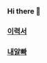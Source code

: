### Hi there 👋

### [이력서](https://www.notion.so/Personal-Home-42e2d96b5fdd4329abdac1fe5af6fa31)
### [내알빠](https://www.notion.so/e4ff69ec0d7f4962a1c7105445b0af76)

